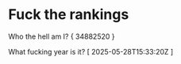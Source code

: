# Fuck the rankings

Who the hell am I?
{ 34882520 }

What fucking year is it?
[ 2025-05-28T15:33:20Z ]
